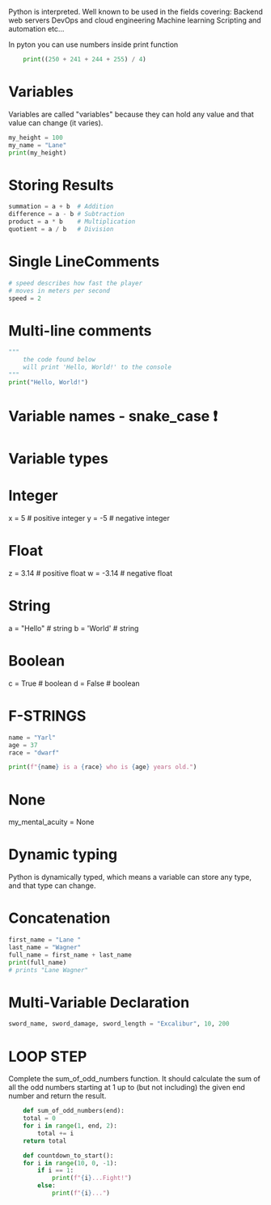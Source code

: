 Python is interpreted.
Well known to be used in the fields covering:
Backend web servers
DevOps and cloud engineering
Machine learning
Scripting and automation
etc...

In pyton you can use numbers inside print function
```py
    print((250 + 241 + 244 + 255) / 4)
```

# Variables 
Variables are called "variables" because they can hold any value and that value can change (it varies).
```python
my_height = 100
my_name = "Lane"
print(my_height)
```

# Storing Results
```py
summation = a + b  # Addition
difference = a - b # Subtraction
product = a * b    # Multiplication
quotient = a / b   # Division
```

# Single LineComments
```python
# speed describes how fast the player
# moves in meters per second
speed = 2
```

# Multi-line comments
```python
"""
    the code found below
    will print 'Hello, World!' to the console
"""
print("Hello, World!")
```

# Variable names - snake_case ❗

# Variable types 

# Integer
x = 5 # positive integer
y = -5 # negative integer

# Float
z = 3.14 # positive float
w = -3.14 # negative float

# String
a = "Hello" # string
b = 'World' # string

# Boolean
c = True # boolean
d = False # boolean

# F-STRINGS
```python
name = "Yarl"
age = 37
race = "dwarf"

print(f"{name} is a {race} who is {age} years old.")

```

# None
my_mental_acuity = None

# Dynamic typing
Python is dynamically typed, which means a variable can store any type, and that type can change.


# Concatenation
```python
first_name = "Lane "
last_name = "Wagner"
full_name = first_name + last_name
print(full_name)
# prints "Lane Wagner"
```

# Multi-Variable Declaration
```python
sword_name, sword_damage, sword_length = "Excalibur", 10, 200
```






# LOOP STEP 
Complete the sum_of_odd_numbers function. It should calculate the sum of all the odd numbers starting at 1 up to (but not including) the given end number and return the result.

```py
    def sum_of_odd_numbers(end):
    total = 0
    for i in range(1, end, 2):
        total += i
    return total
```

```python
    def countdown_to_start():
    for i in range(10, 0, -1):
        if i == 1:
            print(f"{i}...Fight!")
        else:
            print(f"{i}...")
```
